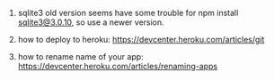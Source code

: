 1. sqlite3 old version seems have some trouble for npm install sqlite3@3.0.10, so use a newer version.

2. how to deploy to heroku: https://devcenter.heroku.com/articles/git

3. how to rename name of your app: https://devcenter.heroku.com/articles/renaming-apps
